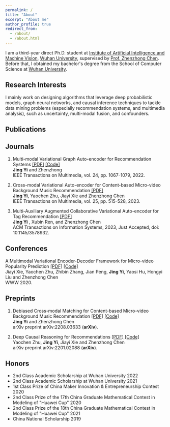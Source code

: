 ```yaml
---
permalink: /
title: "About"
excerpt: "About me"
author_profile: true
redirect_from:
  - /about/
  - /about.html
---
```


I am a third-year direct Ph.D. student at [Institute of Artificial Intelligence and Machine Vision](http://iip.whu.edu.cn/), [Wuhan University](https://www.whu.edu.cn/), supervised by [Prof. Zhenzhong Chen](http://iip.whu.edu.cn/~zzchen/). Before that, I obtained my bachelor's degree from the School of Computer Science at [Wuhan University](https://www.whu.edu.cn/).

Research Interests
---

I mainly work on designing algorithms that leverage deep probabilistic models, graph neural networks, and causal inference techniques to tackle data mining problems (especially recommendation systems, and multimedia analysis), such as uncertainty, multi-modal fusion, and confounders.

<!-- I have abundant interest in **Graph Mining**, e.g., **Spectral Graph Theory**, **Graph Neural Networks** and corresponding interdisciplinary topics. -->

<!-- My previous research experiences mainly lie in graph mining and feature fusion. -->

<!-- News
------
* Dec. 2022: One paper accepted by SDM.
* Nov. 2022: One paper accepted by AAAI.
* Oct. 2022: One paper accepted by WSDM.
* Sept. 2022: One paper accepted by SIGKDD Explorations.
* Sept. 2022: One paper accepted as spotlight by FedGraph 2022.
* Aug. 2022: One tutorial accepted by ICDM 2022 [\[Webpage\]](https://yushundong.github.io/ICDM_2022_tutorial.html).
* July 2022: An interesting and comprehensive survey paper "Federated Graph Machine Learning: A Survey of Concepts, Techniques, and Applications" released. [\[arXiv\]](https://arxiv.org/pdf/2207.11812.pdf) [\[Blog in Chinese\]](https://mp.weixin.qq.com/s/w0_DSd-hteYGfWnwKEALNQ)
* May. 2022: Three papers accepted by SIGKDD 2022.
* Apr. 2022: Best Poster (Runner-Up) @Doctoral Forum of SDM. Thanks for the efforts of organizers.
* Apr. 2022: An interesting and comprehensive survey paper "Fairness in Graph Mining: A Survey" released. [\[arXiv\]](https://arxiv.org/abs/2204.09888) [\[Blog in Chinese\]](https://github.com/yushundong/Fairness-in-Graph-Mining-A-Survey) -->
<!-- * Apr. 2022: One paper accepted by IJCAI 2022. -->
<!-- * Apr. 2022: One paper accepted by SIGIR 2022. -->
<!-- * Jan. 2022: Two papers accepted by WWW 2022. -->
<!-- * Jan. 2022: One paper accepted by PAKDD 2022. -->
<!-- * Aug. 2021: One paper accepted by CIKM 2021. -->
<!-- * May 2021: One paper accepted by SIGKDD 2021. -->


<!-- Experiences
------
* Research Intern, Microsoft Research. June 2022 – Sep. 2022
* Research Intern, Turing Inc. July 2019 – Sep. 2019 -->


<!-- Mentored Students
------
* [Pranav Bangarbale (Undergrad in CS @UVa)](https://www.linkedin.com/in/pranav-bangarbale-42091721b/)
* [Srimanth Tangedipalli (Undergrad in CS @UVa)](https://www.linkedin.com/in/srimanth-tangedipalli/)
* [Mike Song (Quantitative researcher @J.P. Morgan)](https://weihaosong.github.io)
* [Eric, Xuanjia Bi (Undergrad in EE & CPE @UVa)](https://www.linkedin.com/in/xuanjia-bi/)
* [Deepaloke Chattopadhyay (M.S. @UVa, now Data Scientist @2nd Order Solutions)](https://www.linkedin.com/in/deepaloke-chattopadhyay/)
* [Zheng Huang (M.S. @UVa, now Software Development Engineer @Amazon)](https://www.linkedin.com/in/zheng-huang-39822a1a2/)
* Yiling Yuan (Undergrad in CS @BUPT) -->
<!-- * * Edward Wei (Undergrad in CS @UVa) -->
<!-- * Kerui Huang (Undergrad in CS @UVa) -->
<!-- * Eric, Xuanjia Bi (Undergrad in EE & CPE @UVa) -->
<!-- * Srimanth Tangedipalli (Undergrad in CS @UVa) -->
<!-- * Mike Song (Quantitative researcher @J.P. Morgan) -->
<!-- * Deepaloke Chattopadhyay (M.S. @UVa, now Data Scientist @2nd Order Solutions) -->
<!-- * Chen Fan (M.S. @UMass) -->
<!-- * Srimanth Tangedipalli (B.S. in Computer Science @UVa) -->
<!-- * Nitin Maddi (B.S. in Computer Science @UVa) -->


<!-- Services
------ -->
<!-- * **Invited Program Committee Co-Chairs**: SDM 2023. -->
<!-- * **Invited Program Committee Member**: ECMLPKDD 2023, KDD 2023, SDM 2023, CIKM 2022, SIGKDD 2022, AAAI 2022, WSDM 2022, etc.
* **Invited Reviewer & External Reviewer**:
SIGKDD, SIGIR, ICML, WWW, ICLR, NeurIPS, TKDE, TKDD, CIKM, WSDM, ECML-PKDD, PAKDD, BigData, etc.
* **Volunteer**: SIGKDD 2021, IJCAI 2021, SIGKDD 2020, etc. -->

<!-- * CIKM 2021. -->
<!-- * **Reviewer & External Reviewer**: TKDE, TKDD, SIGKDD'21, SIGIR'21, ICML'21, PAKDD'21, WWW'21, ICLR'20, WSDM'21, BigData'20, SIGKDD'20, SIGIR'20, NeurIPS'20, WWW'20, ECML-PKDD'20, CIKM'20. -->


<!-- Invited Talks
------
* Feb. 2023, "Artificial Intelligence: What Do We Have and Where We Are Heading?" at the University of Virginia.
* Feb. 2023, "Unlocking Ethical Graph Neural Networks" at the University of Texas Rio Grande Valley.
* Sept. 2022, "Fairness in Graph Mining: Metrics and Algorithms" at [DEFirst Group](https://noon-cobbler-caa.notion.site/DEFirst-Reading-Group-23c288b0cdc540aea53bf7960754ba21), Université de Montreal [\[Slides\]](http://yushundong.github.io/files/Fairness_Invited_Talk.pdf). -->
<!-- * Sept. 2022, "Learning Causal Effects on Hypergraphs" at Microsoft Research.  -->

Publications
---
## Journals
1. Multi-modal Variational Graph Auto-encoder for Recommendation Systems [\[PDF\]](https://ieeexplore.ieee.org/document/9535249) [\[Code\]](https://github.com/jing-1/MVGAE) <br>
**Jing Yi** and Zhenzhong <br>
IEEE Transactions on Multimedia, vol. 24, pp. 1067-1079, 2022. 


2. Cross-modal Variational Auto-encoder for Content-based Micro-video Background Music Recommendation [\[PDF\]](https://ieeexplore.ieee.org/stamp/stamp.jsp?arnumber=9616385) <br>
**Jing Yi**, Yaochen Zhu, Jiayi Xie and Zhenzhong Chen <br>
IEEE Transactions on Multimedia, vol. 25, pp. 515-528, 2023. 

3. Multi-Auxiliary Augmented Collaborative Variational Auto-encoder for Tag Recommendation [\[PDF\]](https://dl.acm.org/doi/pdf/10.1145/3578932) <br>
**Jing Yi** , Xubin Ren, and Zhenzhong Chen <br>
ACM Transactions on Information Systems, 2023, Just Accepted, doi: 10.1145/3578932. 


## Conferences
A Multimodal Variational Encoder-Decoder Framework for Micro-video Popularity Prediction [\[PDF\]](https://dl.acm.org/doi/10.1145/3366423.3380004) [\[Code\]](https://github.com/yaochenzhu/MMVED) <br>
Jiayi Xie, Yaochen Zhu, Zhibin Zhang, Jian Peng, **Jing Yi**, Yaosi Hu, Hongyi Liu and Zhenzhong Chen <br>
WWW 2020. 


## Preprints
1. Debiased Cross-modal Matching for Content-based Micro-video Background Music Recommendation [\[PDF\]](https://arxiv.org/abs/2208.03633) [\[Code\]](https://github.com/jing-1/DecCM) <br>
**Jing Yi**  and Zhenzhong Chen <br>
arXiv preprint arXiv:2208.03633 (**arXiv**).

2. Deep Causal Reasoning for Recommendations [\[PDF\]](https://arxiv.org/abs/2201.02088) [\[Code\]](https://github.com/yaochenzhu/deep-deconf) <br>
Yaochen Zhu, **Jing Yi**, Jiayi Xie and Zhenzhong Chen <br>
arXiv preprint arXiv:2201.02088 (**arXiv**). 


Honors
------
<!-- * AAAI Student Fellowship 2023 -->
* 2nd Class Academic Scholarship at Wuhan University 2022
* 2nd Class Academic Scholarship at Wuhan University 2021
* 1st Class Prize of China Maker Innovation \& Entrepreneurship Contest 2020
* 2nd Class Prize of the 17th China Graduate Mathematical Contest in Modeling of "Huawei Cup" 2020
* 2nd Class Prize of the 18th China Graduate Mathematical Contest in Modeling of "Huawei Cup" 2021
* China National Scholarship 2019
<!-- * AAAI Student Scholarship 2023 -->
<!-- * SDM Student Travel Award 2022 -->
<!-- * WSDM Student Travel Award 2022 -->
<!-- * The Web Conference Scholarship 2021 -->
<!-- * SIGKDD Student Travel Award 2020 -->
<!-- * Ph.D. Forum Presenter @SIAM International Conference on Data Mining 2022 -->
<!-- * SIGIR Student Travel Award 2021 -->
<!-- * SDM Ph.D. Forum Presenter 2021 -->
<!-- * SDM Student Travel Award 2021 -->
<!-- * Excellent Bachelor Thesis of BUPT **(Top 0.5%)**, 2019 -->
<!-- * First-class Scholarship of BUPT **(Top 5%)**, 2018 -->
<!-- * Nokia Venture Scholarships of BUPT **(Top 1%)**, 2018 -->
<!-- * The 2<sup>nd</sup> Prize of *Beijing Internet+ innovation entrepreneurship competition* **(Top 3%)**, 2018 -->
<!-- * National Scholarship of BUPT **(Top 0.5%)**, 2017 -->
<!-- * Founder & Chief lecturer in *Star of the Clubs* of BUPT **(Top 3%)**, 2016 -->

